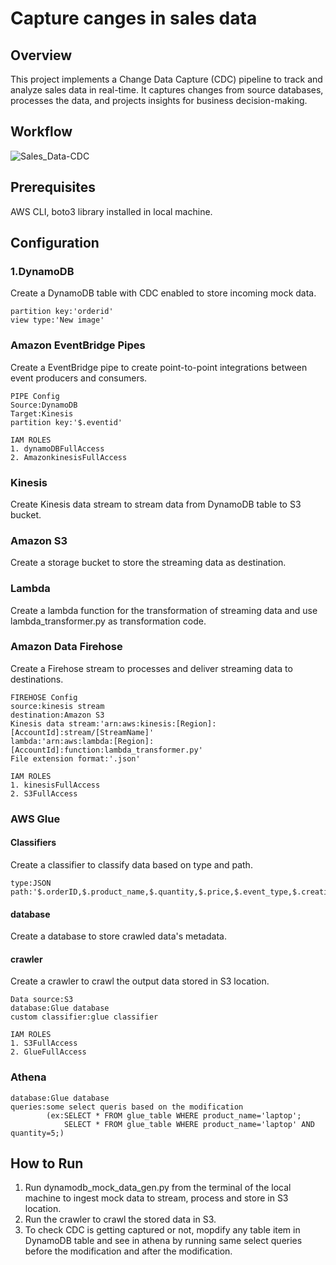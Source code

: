 # Capture canges in sales data
## Overview
This project implements a Change Data Capture (CDC) pipeline to track and analyze sales data in real-time. It captures changes from source databases, processes the data, and projects insights for business decision-making.
## Workflow
![Sales_Data-CDC](https://github.com/user-attachments/assets/c06bd4a5-fcb0-47a8-ac8c-d3520844c082)
## Prerequisites
AWS CLI, boto3 library installed in local machine.
## Configuration 
### 1.DynamoDB
Create a DynamoDB table with CDC enabled to store incoming mock data.
```
partition key:'orderid'
view type:'New image'
```
### Amazon EventBridge Pipes
Create a EventBridge pipe to create point-to-point integrations between event producers and consumers.
```
PIPE Config
Source:DynamoDB
Target:Kinesis
partition key:'$.eventid'

IAM ROLES
1. dynamoDBFullAccess
2. AmazonkinesisFullAccess
```
### Kinesis
Create Kinesis data stream to stream data from DynamoDB table to S3 bucket.
### Amazon S3
Create a storage bucket to store the streaming data as destination.
### Lambda
Create a lambda function for the transformation of streaming data and use lambda_transformer.py as transformation code.
### Amazon Data Firehose
Create a Firehose stream to processes and deliver streaming data to destinations.
```
FIREHOSE Config
source:kinesis stream
destination:Amazon S3
Kinesis data stream:'arn:aws:kinesis:[Region]:[AccountId]:stream/[StreamName]'
lambda:'arn:aws:lambda:[Region]:[AccountId]:function:lambda_transformer.py'
File extension format:'.json'

IAM ROLES
1. kinesisFullAccess
2. S3FullAccess
```
### AWS Glue
#### Classifiers
Create a classifier to classify data based on type and path.
```
type:JSON
path:'$.orderID,$.product_name,$.quantity,$.price,$.event_type,$.creation_time'
```
#### database
Create a database to store crawled data's metadata.
#### crawler
Create a crawler to crawl the output data stored in S3 location.
```
Data source:S3
database:Glue database
custom classifier:glue classifier

IAM ROLES
1. S3FullAccess
2. GlueFullAccess
```
### Athena
```
database:Glue database
queries:some select queris based on the modification
        (ex:SELECT * FROM glue_table WHERE product_name='laptop';
            SELECT * FROM glue_table WHERE product_name='laptop' AND quantity=5;)
```
## How to Run
1. Run dynamodb_mock_data_gen.py from the terminal of the local machine to ingest mock data to stream, process and store in S3 location.
2. Run the crawler to crawl the stored data in S3.
3. To check CDC is getting captured or not, mopdify any table item in DynamoDB table and see in athena by running same select queries before the modification and after the modification.

